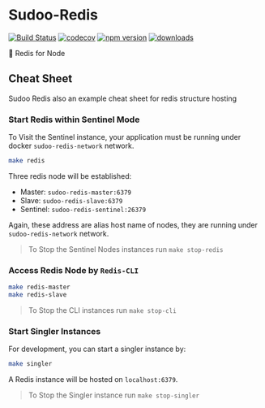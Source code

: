 # Sudoo-Redis

[![Build Status](https://travis-ci.com/SudoDotDog/Sudoo-Redis.svg?branch=master)](https://travis-ci.com/SudoDotDog/Sudoo-Redis)
[![codecov](https://codecov.io/gh/SudoDotDog/Sudoo-Redis/branch/master/graph/badge.svg)](https://codecov.io/gh/SudoDotDog/Sudoo-Redis)
[![npm version](https://badge.fury.io/js/%40sudoo%2Fredis.svg)](https://www.npmjs.com/package/@sudoo/redis)
[![downloads](https://img.shields.io/npm/dm/@sudoo/redis.svg)](https://www.npmjs.com/package/@sudoo/redis)

:chestnut: Redis for Node

## Cheat Sheet

Sudoo Redis also an example cheat sheet for redis structure hosting

### Start Redis within Sentinel Mode

To Visit the Sentinel instance, your application must be running under docker `sudoo-redis-network` network.

```sh
make redis
```

Three redis node will be established:

- Master: `sudoo-redis-master:6379`
- Slave: `sudoo-redis-slave:6379`
- Sentinel: `sudoo-redis-sentinel:26379`

Again, these address are alias host name of nodes, they are running under `sudoo-redis-network` network.

> To Stop the Sentinel Nodes instances run `make stop-redis`

### Access Redis Node by `Redis-CLI`

```sh
make redis-master
make redis-slave
```

> To Stop the CLI instances run `make stop-cli`

### Start Singler Instances

For development, you can start a singler instance by:

```sh
make singler
```

A Redis instance will be hosted on `localhost:6379`.

> To Stop the Singler instance run `make stop-singler`
